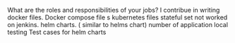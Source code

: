 What are the roles and responsibilities of your jobs?
I contribue in writing docker files. 
Docker compose file s
kubernetes files 
stateful set 
not worked on jenkins. 
helm charts. ( similar to helms chart)
number of application 
local testing 
Test cases for helm charts
